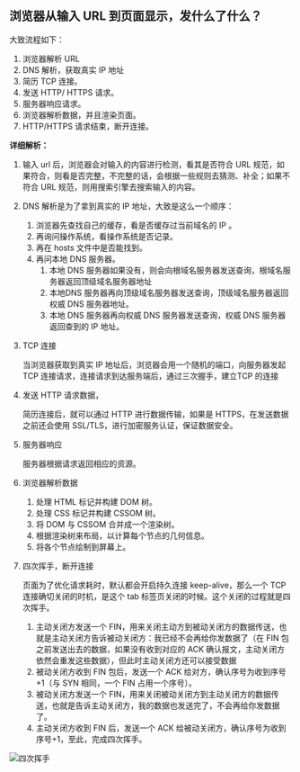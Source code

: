 ## 浏览器从输入 URL 到页面显示，发什么了什么？

大致流程如下：

1. 浏览器解析 URL
2. DNS 解析，获取真实 IP 地址
3. 简历 TCP 连接。
4. 发送 HTTP/ HTTPS 请求。
5. 服务器响应请求。
6. 浏览器解析数据，并且渲染页面。
7. HTTP/HTTPS 请求结束，断开连接。

**详细解析：**

1. 输入 url 后，浏览器会对输入的内容进行检测，看其是否符合 URL 规范，如果符合，则看是否完整，不完整的话，会根据一些规则去猜测、补全；如果不符合 URL 规范，则用搜索引擎去搜索输入的内容。

2. DNS 解析是为了拿到真实的 IP 地址，大致是这么一个顺序：

   1. 浏览器先查找自己的缓存，看是否缓存过当前域名的 IP 。
   2. 再询问操作系统，看操作系统是否记录。
   3. 再在 hosts 文件中是否能找到。
   4. 再问本地 DNS 服务器。
      1. 本地 DNS 服务器如果没有，则会向根域名服务器发送查询，根域名服务器返回顶级域名服务器地址
      2. 本地DNS 服务器再向顶级域名服务器发送查询，顶级域名服务器返回权威 DNS 服务器地址。
      3. 本地 DNS 服务器再向权威 DNS 服务器发送查询，权威 DNS 服务器返回查到的 IP 地址。

3. TCP 连接

   当浏览器获取到真实 IP 地址后，浏览器会用一个随机的端口，向服务器发起 TCP 连接请求，连接请求到达服务端后，通过三次握手，建立TCP 的连接

4. 发送 HTTP 请求数据，

   简历连接后，就可以通过 HTTP 进行数据传输，如果是 HTTPS，在发送数据之前还会使用 SSL/TLS，进行加密服务认证，保证数据安全。

5. 服务器响应

   服务器根据请求返回相应的资源。

6. 浏览器解析数据

   1. 处理 HTML 标记并构建 DOM 树。
   2. 处理 CSS 标记并构建 CSSOM 树。
   3. 将 DOM 与 CSSOM 合并成一个渲染树。
   4. 根据渲染树来布局，以计算每个节点的几何信息。
   5. 将各个节点绘制到屏幕上。

7. 四次挥手，断开连接

   页面为了优化请求耗时，默认都会开启持久连接 keep-alive，那么一个 TCP 连接确切关闭的时机，是这个 tab 标签页关闭的时候。这个关闭的过程就是四次挥手。
   
   1. 主动关闭方发送一个 FIN，用来关闭主动方到被动关闭方的数据传送，也就是主动关闭方告诉被动关闭方：我已经不会再给你发数据了（在 FIN 包之前发送出去的数据，如果没有收到对应的 ACK 确认报文，主动关闭方依然会重发这些数据），但此时主动关闭方还可以接受数据
   2. 被动关闭方收到 FIN 包后，发送一个 ACK 给对方，确认序号为收到序号+1（与 SYN 相同，一个 FIN 占用一个序号）。
   3. 被动关闭方发送一个 FIN，用来关闭被动关闭方到主动关闭方的数据传送，也就是告诉主动关闭方，我的数据也发送完了，不会再给你发数据了。
   4. 主动关闭方收到 FIN 后，发送一个 ACK 给被动关闭方，确认序号为收到序号+1，至此，完成四次挥手。

![四次挥手](https://images.wangchuang.space/Images/Blogs/%E5%9B%9B%E6%AC%A1%E6%8C%A5%E6%89%8B.png)